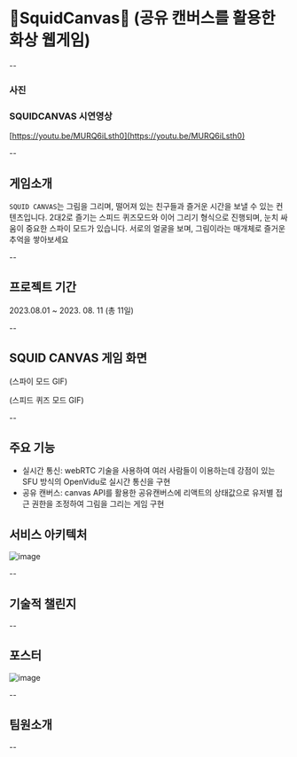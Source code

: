 # 🦑SquidCanvas🦑 (공유 캔버스를 활용한 화상 웹게임)
--


### 사진
### SQUIDCANVAS 시연영상
[https://youtu.be/MURQ6iLsth0](https://youtu.be/MURQ6iLsth0)

--
## 게임소개
`SQUID CANVAS`는 그림을 그리며, 떨어져 있는 친구들과 즐거운 시간을 보낼 수 있는 컨텐츠입니다. 2대2로 즐기는 스피드 퀴즈모드와 이어 그리기 형식으로 진행되며, 눈치 싸움이 중요한 스파이 모드가 있습니다. 서로의 얼굴을 보며, 그림이라는 매개체로 즐거운 추억을 쌓아보세요


--
## 프로젝트 기간
2023.08.01 ~ 2023. 08. 11 (총 11일)


--
## SQUID CANVAS 게임 화면

(스파이 모드 GIF)

(스피드 퀴즈 모드 GIF)

--

## 주요 기능

- 실시간 통신: webRTC 기술을 사용하여 여러 사람들이 이용하는데 강점이 있는 SFU 방식의 OpenVidu로 실시간 통신을 구현
- 공유 캔버스: canvas API를 활용한 공유캔버스에 리액트의 상태값으로 유저별 접근 권한을 조정하여 그림을 그리는 게임 구현

## 서비스 아키텍처
![image](https://github.com/JUNGLE-RED-TEAM3/JungleCanvas/assets/129301830/3b19f977-f84b-4b13-8314-e3bdbbbf8a42)


--

## 기술적 챌린지

--

## 포스터
![image](https://github.com/JUNGLE-RED-TEAM3/JungleCanvas/assets/129301830/620f84b4-a208-4e15-83b4-b64e18e101d5)

--

## 팀원소개

--
